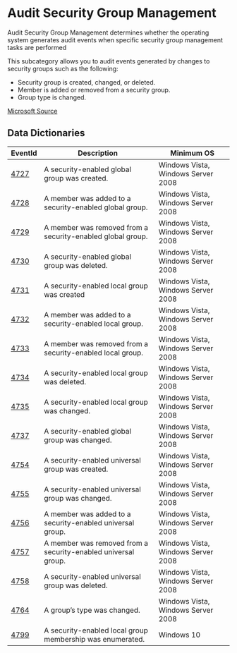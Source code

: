 # Audit Security Group Management

Audit Security Group Management determines whether the operating system generates audit events when specific security group management tasks are performed

This subcategory allows you to audit events generated by changes to security groups such as the following:

* Security group is created, changed, or deleted.
* Member is added or removed from a security group.
* Group type is changed.

[Microsoft Source](https://docs.microsoft.com/en-us/windows/security/threat-protection/auditing/audit-security-group-management)

## Data Dictionaries

| EventId | Description | Minimum OS |
|--------|---------|-------|
| [4727](https://github.com/Cyb3rWard0g/OSSEM/blob/master/data_dictionaries/windows/security/events/event-4727.md) | A security-enabled global group was created. | Windows Vista, Windows Server 2008 |
| [4728](https://github.com/Cyb3rWard0g/OSSEM/blob/master/data_dictionaries/windows/security/events/event-4728.md) | A member was added to a security-enabled global group. | Windows Vista, Windows Server 2008 |
| [4729](https://github.com/Cyb3rWard0g/OSSEM/blob/master/data_dictionaries/windows/security/events/event-4729.md) | A member was removed from a security-enabled global group. | Windows Vista, Windows Server 2008 |
| [4730](https://github.com/Cyb3rWard0g/OSSEM/blob/master/data_dictionaries/windows/security/events/event-4730.md) | A security-enabled global group was deleted. | Windows Vista, Windows Server 2008 |
| [4731](https://github.com/Cyb3rWard0g/OSSEM/blob/master/data_dictionaries/windows/security/events/event-4731.md) | A security-enabled local group was created | Windows Vista, Windows Server 2008 |
| [4732](https://github.com/Cyb3rWard0g/OSSEM/blob/master/data_dictionaries/windows/security/events/event-4732.md) | A member was added to a security-enabled local group. | Windows Vista, Windows Server 2008 |
| [4733](https://github.com/Cyb3rWard0g/OSSEM/blob/master/data_dictionaries/windows/security/events/event-4733.md) | A member was removed from a security-enabled local group. | Windows Vista, Windows Server 2008 |
| [4734](https://github.com/Cyb3rWard0g/OSSEM/blob/master/data_dictionaries/windows/security/events/event-4734.md) | A security-enabled local group was deleted. | Windows Vista, Windows Server 2008 |
| [4735](https://github.com/Cyb3rWard0g/OSSEM/blob/master/data_dictionaries/windows/security/events/event-4735.md) | A security-enabled local group was changed. | Windows Vista, Windows Server 2008 |
| [4737](https://github.com/Cyb3rWard0g/OSSEM/blob/master/data_dictionaries/windows/security/events/event-4737.md) | A security-enabled global group was changed. | Windows Vista, Windows Server 2008 |
| [4754](https://github.com/Cyb3rWard0g/OSSEM/blob/master/data_dictionaries/windows/security/events/event-4754.md) | A security-enabled universal group was created. | Windows Vista, Windows Server 2008 |
| [4755](https://github.com/Cyb3rWard0g/OSSEM/blob/master/data_dictionaries/windows/security/events/event-4755.md) | A security-enabled universal group was changed. | Windows Vista, Windows Server 2008 |
| [4756](https://github.com/Cyb3rWard0g/OSSEM/blob/master/data_dictionaries/windows/security/events/event-4756.md) | A member was added to a security-enabled universal group. | Windows Vista, Windows Server 2008 |
| [4757](https://github.com/Cyb3rWard0g/OSSEM/blob/master/data_dictionaries/windows/security/events/event-4757.md) | A member was removed from a security-enabled universal group. | Windows Vista, Windows Server 2008 |
| [4758](https://github.com/Cyb3rWard0g/OSSEM/blob/master/data_dictionaries/windows/security/events/event-4758.md) | A security-enabled universal group was deleted.| Windows Vista, Windows Server 2008 |
| [4764](https://github.com/Cyb3rWard0g/OSSEM/blob/master/data_dictionaries/windows/security/events/event-4764.md) | A group’s type was changed. | Windows Vista, Windows Server 2008 |
| [4799](https://github.com/Cyb3rWard0g/OSSEM/blob/master/data_dictionaries/windows/security/events/event-4799.md) | A security-enabled local group membership was enumerated. | Windows 10 |